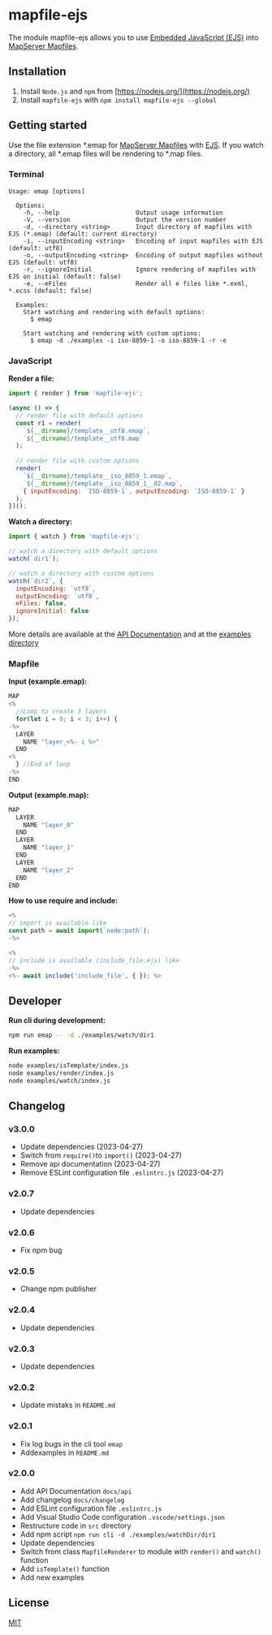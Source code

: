 # mapfile-ejs

The module mapfile-ejs allows you to use [Embedded JavaScript (EJS)](http://ejs.co/ "Embedded JavaScript") into [MapServer Mapfiles](http://mapserver.org/documentation.html#mapfile "MapServer Mapfiles").

## Installation

1. Install `Node.js` and `npm` from [https://nodejs.org/](https://nodejs.org/)
2. Install `mapfile-ejs` with `npm install mapfile-ejs --global`

## Getting started

Use the file extension \*.emap for [MapServer Mapfiles](http://mapserver.org/documentation.html#mapfile "MapServer mapfiles") with [EJS](http://ejs.co/ "Embedded JavaScript").
If you watch a directory, all \*.emap files will be rendering to \*.map files.

### Terminal

```plain
Usage: emap [options]

  Options:
    -h, --help                     Output usage information
    -V, --version                  Output the version number
    -d, --directory <string>       Input directory of mapfiles with EJS (*.emap) (default: current directory)
    -i, --inputEncoding <string>   Encoding of input mapfiles with EJS (default: utf8)
    -o, --outputEncoding <string>  Encoding of output mapfiles without EJS (default: utf8)
    -r, --ignoreInitial            Ignore rendering of mapfiles with EJS on initial (default: false)
    -e, --eFiles                   Render all e files like *.exml, *.ecss (default: false)

  Examples:
    Start watching and rendering with default options:
      $ emap

    Start watching and rendering with custom options:
      $ emap -d ./examples -i iso-8859-1 -o iso-8859-1 -r -e
```

### JavaScript

**Render a file:**

```js
import { render } from 'mapfile-ejs';

(async () => {
  // render file with default options
  const r1 = render(
    `${__dirname}/template__utf8.emap`,
    `${__dirname}/template__utf8.map`
  );
  
  // render file with custom options
  render(
    `${__dirname}/template__iso_8859_1.emap`,
    `${__dirname}/template__iso_8859_1__02.map`,
    { inputEncoding: `ISO-8859-1`, outputEncoding: `ISO-8859-1` }
  );
})();
```

**Watch a directory:**

```js
import { watch } from 'mapfile-ejs';

// watch a directory with default options
watch(`dir1`);

// watch a directory with custom options
watch(`dir2`, {
  inputEncoding: `utf8`,
  outputEncoding: `utf8`,
  eFiles: false,
  ignoreInitial: false
});
```

More details are available at the [API Documentation](https://stadt-bielefeld.github.io/mapfile-ejs/docs/api/index.html)
and at the [examples directory](https://github.com/stadt-bielefeld/mapfile-ejs/tree/master/examples/)

### Mapfile

**Input (example.emap):**

```js
MAP
<%
  //Loop to create 3 layers
  for(let i = 0; i < 3; i++) {
-%>
  LAYER
    NAME "layer_<%- i %>"
  END
<%
  } //End of loop
-%>
END
```

**Output (example.map):**

```js
MAP
  LAYER
    NAME "layer_0"
  END
  LAYER
    NAME "layer_1"
  END
  LAYER
    NAME "layer_2"
  END
END
```

**How to use require and include:**

```js
<%
// import is available like
const path = await import(`node:path`);
-%>

<%
// include is available (include_file.ejs) like
-%>
<%- await include('include_file', { }); %>
```

## Developer

**Run cli during development:**

```bash
npm run emap -- -d ./examples/watch/dir1
```

**Run examples:**

```bash
node examples/isTemplate/index.js
node examples/render/index.js
node examples/watch/index.js
```

## Changelog

### v3.0.0

* Update dependencies (2023-04-27)
* Switch from `require()`to `import()` (2023-04-27)
* Remove api documentation (2023-04-27)
* Remove ESLint configuration file `.eslintrc.js` (2023-04-27)

### v2.0.7

* Update dependencies

### v2.0.6

* Fix npm bug

### v2.0.5

* Change npm publisher

### v2.0.4

* Update dependencies

### v2.0.3

* Update dependencies

### v2.0.2

* Update mistaks in `README.md`

### v2.0.1

* Fix log bugs in the cli tool `emap`
* Addexamples in `README.md`

### v2.0.0

* Add API Documentation `docs/api`
* Add changelog `docs/changelog`
* Add ESLint configuration file `.eslintrc.js`
* Add Visual Studio Code configuration `.vscode/settings.json`
* Restructure code in `src` directory
* Add npm script `npm run cli -d ./examples/watchDir/dir1`
* Update dependencies
* Switch from class `MapfileRenderer` to module with `render()` and `watch()` function
* Add `isTemplate()` function
* Add new examples

## License

[MIT](https://github.com/stadt-bielefeld/mapfile-ejs/blob/master/LICENSE)
